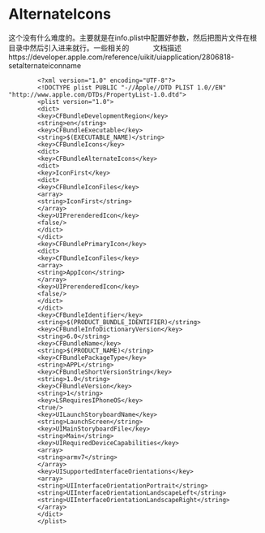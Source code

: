 # AlternateIcons
这个没有什么难度的。主要就是在info.plist中配置好参数，然后把图片文件在根目录中然后引入进来就行。一些相关的
            文档描述https://developer.apple.com/reference/uikit/uiapplication/2806818-setalternateiconname
            
            <?xml version="1.0" encoding="UTF-8"?>
            <!DOCTYPE plist PUBLIC "-//Apple//DTD PLIST 1.0//EN" "http://www.apple.com/DTDs/PropertyList-1.0.dtd">
            <plist version="1.0">
            <dict>
            <key>CFBundleDevelopmentRegion</key>
            <string>en</string>
            <key>CFBundleExecutable</key>
            <string>$(EXECUTABLE_NAME)</string>
            <key>CFBundleIcons</key>
            <dict>
            <key>CFBundleAlternateIcons</key>
            <dict>
            <key>IconFirst</key>
            <dict>
            <key>CFBundleIconFiles</key>
            <array>
            <string>IconFirst</string>
            </array>
            <key>UIPrerenderedIcon</key>
            <false/>
            </dict>
            </dict>
            <key>CFBundlePrimaryIcon</key>
            <dict>
            <key>CFBundleIconFiles</key>
            <array>
            <string>AppIcon</string>
            </array>
            <key>UIPrerenderedIcon</key>
            <false/>
            </dict>
            </dict>
            <key>CFBundleIdentifier</key>
            <string>$(PRODUCT_BUNDLE_IDENTIFIER)</string>
            <key>CFBundleInfoDictionaryVersion</key>
            <string>6.0</string>
            <key>CFBundleName</key>
            <string>$(PRODUCT_NAME)</string>
            <key>CFBundlePackageType</key>
            <string>APPL</string>
            <key>CFBundleShortVersionString</key>
            <string>1.0</string>
            <key>CFBundleVersion</key>
            <string>1</string>
            <key>LSRequiresIPhoneOS</key>
            <true/>
            <key>UILaunchStoryboardName</key>
            <string>LaunchScreen</string>
            <key>UIMainStoryboardFile</key>
            <string>Main</string>
            <key>UIRequiredDeviceCapabilities</key>
            <array>
            <string>armv7</string>
            </array>
            <key>UISupportedInterfaceOrientations</key>
            <array>
            <string>UIInterfaceOrientationPortrait</string>
            <string>UIInterfaceOrientationLandscapeLeft</string>
            <string>UIInterfaceOrientationLandscapeRight</string>
            </array>
            </dict>
            </plist>

